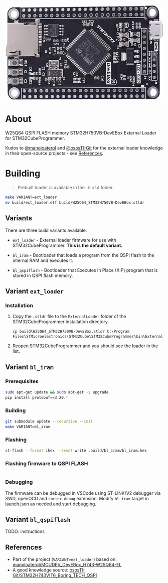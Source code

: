 
![W25Q64_STM32H750VB-DevEBox board](docs/W25Q64_STM32H750VB-DevEBox.jpg)

# About

W25Q64 QSPI FLASH memory STM32H750VB-DevEBox External Loader for STM32CubeProgrammer.

Kudos to [@manoloaterol](https://github.com/manoloaterol) and
[@osos11-Git](https://github.com/osos11-Git) for the external loader knowledge in their open-source projects - see [References](#References).

# Building

> Prebuilt loader is available in the `.build` folder.

```bash
make VARIANT=ext_loader
mv build/ext_loader.elf build/W25Q64_STM32H750VB-DevEBox.stldr
```

## Variants

There are three build variants available:

- `ext_loader` - External loader firmware for use with STM32CubeProgrammer. **This is the default variant.**

- `bl_iram` - Bootloader that loads a program from the QSPI flash to the internal RAM and executes it.

- `bl_qspiflash` - Bootloader that Executes In Place (XIP) program that is stored in QSPI flash memory.

## Variant ``ext_loader``

### Installation

1. Copy the `.stldr` file to the `ExternalLoader` folder of the STM32CubeProgrammer installation directory.

    ```
    cp build\W25Q64_STM32H750VB-DevEBox.stldr C:\Program Files\STMicroelectronics\STM32Cube\STM32CubeProgrammer\bin\ExternalLoader\
    ```

2. Reopen STM32CubeProgrammer and you should see the loader in the list.

## Variant ``bl_iram``

### Prerequisites

```bash
sudo apt-get update && sudo apt-get -y upgrade
pip install protobuf==3.20.*
```

### Building

```bash
git submodule update --recursive --init
make VARIANT=bl_iram
```

### Flashing

```bash
st-flash --format ihex --reset write .build/bl_iram/bl_iram.hex
```

### Flashing firmware to QSPI FLASH

```bash
```

### Debugging

The firmware can be debugged in VSCode using ST-LINK/V2 debugger via SWD, openOCD and `cortex-debug` extension. Modify `bl_iram` target in [launch.json](.vscode/launch.json) as needed and start debugging.

## Variant ``bl_qspiflash``

TODO: instructions

## References

- Part of the project (`VARIANT=ext_loader`) based on: [manoloaterol/MCUDEV_DevEBox_H743-W25Q64-EL](https://github.com/manoloaterol/MCUDEV_DevEBox_H743-W25Q64-EL)
- A good knowledge source: [osos11-Git/STM32H743VIT6_Boring_TECH_QSPI](https://github.com/osos11-Git/STM32H743VIT6_Boring_TECH_QSPI)
